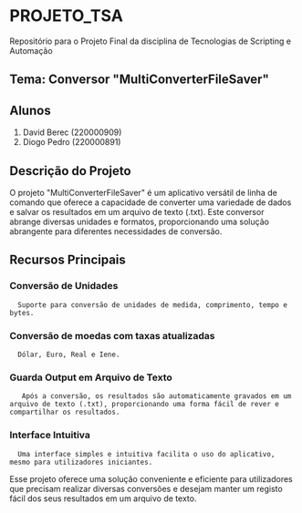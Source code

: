 # PROJETO_TSA
Repositório para o Projeto Final da disciplina de Tecnologias de Scripting e Automação  

## Tema: Conversor "MultiConverterFileSaver"

## Alunos
1. David Berec (220000909)
2. Diogo Pedro (220000891)



## Descrição do Projeto
 O projeto "MultiConverterFileSaver" é um aplicativo versátil de linha de comando que oferece a capacidade de converter uma variedade de dados e salvar os resultados em um arquivo de texto (.txt). Este conversor abrange diversas unidades e formatos, proporcionando uma solução abrangente para diferentes necessidades de conversão.


## Recursos Principais

 ### Conversão de Unidades
      Suporte para conversão de unidades de medida, comprimento, tempo e bytes.

 ### Conversão de moedas com taxas atualizadas
      Dólar, Euro, Real e Iene.
      
 ###  Guarda Output em Arquivo de Texto
       Após a conversão, os resultados são automaticamente gravados em um arquivo de texto (.txt), proporcionando uma forma fácil de rever e compartilhar os resultados.

 ### Interface Intuitiva
      Uma interface simples e intuitiva facilita o uso do aplicativo, mesmo para utilizadores iniciantes.


 Esse projeto oferece uma solução conveniente e eficiente para utilizadores que precisam realizar diversas conversões e desejam manter um registo fácil dos seus resultados em um arquivo de texto.

